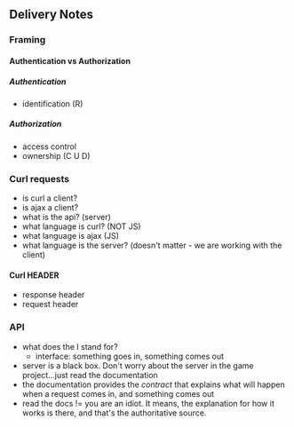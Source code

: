 ## Delivery Notes

### Framing

#### Authentication vs Authorization

##### Authentication
- identification (R)

##### Authorization
- access control
- ownership (C U D)

### Curl requests
- is curl a client?
- is ajax a client?
- what is the api? (server)
- what language is curl? (NOT JS)
- what language is ajax (JS)
- what language is the server? (doesn't matter - we are working with the client)

#### Curl HEADER
- response header
- request header

### API
- what does the I stand for?
  - interface: something goes in, something comes out
- server is a black box. Don't worry about the server in the game project...just read the documentation
- the documentation provides the _contract_ that explains what will happen when a request comes in, and something comes out
- read the docs != you are an idiot. It means, the explanation for how it works is there, and that's the authoritative source.
